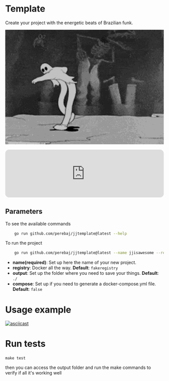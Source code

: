 # Template 

Create your project with the energetic beats of Brazilian funk.


![](assets/ghostemane.gif)
<iframe style="border-radius:12px" src="https://open.spotify.com/embed/playlist/4wx6DK2qWpuue5fRB27qyz?utm_source=generator" width="100%" height="152" frameBorder="0" allowfullscreen="" allow="autoplay; clipboard-write; encrypted-media; fullscreen; picture-in-picture" loading="lazy"></iframe>



## Parameters

To see the available commands

```bash
    go run github.com/perebaj/jjtemplate@latest --help
```

To run the project

```bash
    go run github.com/perebaj/jjtemplate@latest --name jjisawesome --registry perebaj
```

* **name(required)**: Set up here the name of your new project. 
* **registry**: Docker all the way. **Default**: `fakeregistry`
* **output**: Set up the folder where you need to save your things. **Default**: `./`
* **compose**: Set up if you need to generate a docker-compose.yml file. **Default**: `false`


# Usage example

[![asciicast](https://asciinema.org/a/tPNMTcoPLqsAyf3VWjUjsbyty.svg)](https://asciinema.org/a/tPNMTcoPLqsAyf3VWjUjsbyty)

# Run tests

`make test`

then you can access the output folder and run the make commands to verify if all it's working well
